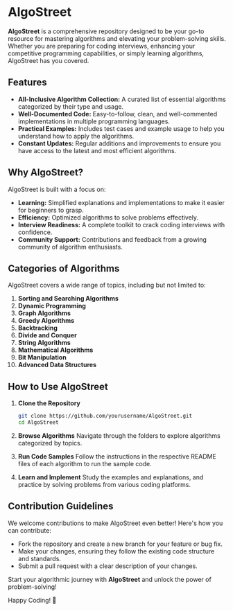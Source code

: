 # AlgoStreet

**AlgoStreet** is a comprehensive repository designed to be your go-to resource for mastering algorithms and elevating your problem-solving skills. Whether you are preparing for coding interviews, enhancing your competitive programming capabilities, or simply learning algorithms, AlgoStreet has you covered.

## Features

- **All-Inclusive Algorithm Collection:** A curated list of essential algorithms categorized by their type and usage.
- **Well-Documented Code:** Easy-to-follow, clean, and well-commented implementations in multiple programming languages.
- **Practical Examples:** Includes test cases and example usage to help you understand how to apply the algorithms.
- **Constant Updates:** Regular additions and improvements to ensure you have access to the latest and most efficient algorithms.

## Why AlgoStreet?

AlgoStreet is built with a focus on:

- **Learning:** Simplified explanations and implementations to make it easier for beginners to grasp.
- **Efficiency:** Optimized algorithms to solve problems effectively.
- **Interview Readiness:** A complete toolkit to crack coding interviews with confidence.
- **Community Support:** Contributions and feedback from a growing community of algorithm enthusiasts.

## Categories of Algorithms

AlgoStreet covers a wide range of topics, including but not limited to:

1. **Sorting and Searching Algorithms**
2. **Dynamic Programming**
3. **Graph Algorithms**
4. **Greedy Algorithms**
5. **Backtracking**
6. **Divide and Conquer**
7. **String Algorithms**
8. **Mathematical Algorithms**
9. **Bit Manipulation**
10. **Advanced Data Structures**

## How to Use AlgoStreet

1. **Clone the Repository**
   ```bash
   git clone https://github.com/yourusername/AlgoStreet.git
   cd AlgoStreet
   ```

2. **Browse Algorithms**
   Navigate through the folders to explore algorithms categorized by topics.

3. **Run Code Samples**
   Follow the instructions in the respective README files of each algorithm to run the sample code.

4. **Learn and Implement**
   Study the examples and explanations, and practice by solving problems from various coding platforms.

## Contribution Guidelines

We welcome contributions to make AlgoStreet even better! Here's how you can contribute:

- Fork the repository and create a new branch for your feature or bug fix.
- Make your changes, ensuring they follow the existing code structure and standards.
- Submit a pull request with a clear description of your changes.

Start your algorithmic journey with **AlgoStreet** and unlock the power of problem-solving!

Happy Coding! 🚀
